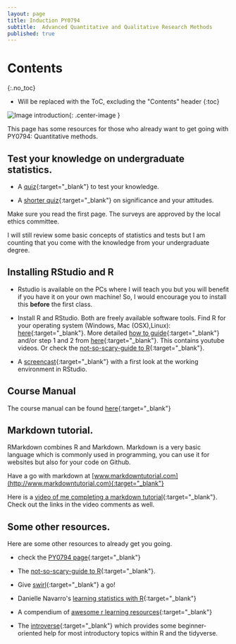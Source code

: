 ```yaml
---
layout: page
title: Induction PY0794
subtitle:  Advanced Quantitative and Qualitative Research Methods
published: true
---
```


# Contents
{:.no_toc}

* Will be replaced with the ToC, excluding the "Contents" header
{:toc}

![Image introduction](https://media.giphy.com/media/QQkyLVLAbQRKU/giphy.gif){: .center-image }


This page has some resources for those who already want to get going with PY0794: Quantitative methods.

## Test your knowledge on undergraduate statistics.

* A [quiz](https://nupsych.qualtrics.com/jfe/form/SV_9Ymy1PioUMKwnMp){:target="_blank"} to test your knowledge.

* A [shorter quiz](https://nupsych.qualtrics.com/jfe/form/SV_3kfiVCMbtipsnTn){:target="_blank"} on significance and your attitudes.

Make sure you read the first page. The surveys are approved by the local ethics committee.

I will still review some basic concepts of statistics and tests  but I am counting that you come with the knowledge from your undergraduate degree.

## Installing RStudio and R

* Rstudio is available on the PCs where I will teach you but you will benefit if you have it on your own machine!  So, I would encourage you to install this **before** the first class.

* Install R and RStudio. Both are freely available software tools. Find R for your operating system (Windows, Mac (OSX),Linux): [here](https://cran.r-project.org/){:target="_blank"}. More detailed [how to guide](https://rstudio-education.github.io/hopr/starting.html){:target="_blank"} and/or step 1 and 2 from [here](https://swirlstats.com/students.html){:target="_blank"}. This contains youtube videos. Or check the [not-so-scary-guide to R](https://the-not-so-scary-guide-to-r.com/guides.html){:target="_blank"}.

* A [screencast](https://youtu.be/rlhUid3REFE){:target="_blank"} with a first look at the working environment in RStudio.

## Course Manual

The course manual can be found [here](/outline_statistics_mres.course-11-9web){:target="_blank"}

## Markdown tutorial.

RMarkdown combines R and Markdown. Markdown is a very basic language which is commonly used in programming, you can use it for websites but also for your code on Github.

Have a go with markdown at [www.markdowntutorial.com](http://www.markdowntutorial.com){:target="_blank"}

Here is a [video of me completing a markdown tutorial](https://youtu.be/xuk8yGJJO40){:target="_blank"}. Check out the links in the video comments as well. 

## Some other resources.

Here are some other resources to already get you going.

* check the [PY0794 page](/PY0794){:target="_blank"}

* The [not-so-scary-guide to R](https://the-not-so-scary-guide-to-r.com/guides.html){:target="_blank"}.

* Give [swirl](https://swirlstats.com/){:target="_blank"} a go!

* Danielle Navarro's [learning statistics with R](https://learningstatisticswithr.com/book/){:target="_blank"}

* A compendium of [awesome r learning resources](https://github.com/iamericfletcher/awesome-r-learning-resources){:target="_blank"}

* The [introverse](https://sjspielman.github.io/introverse/){:target="_blank"} which provides some beginner-oriented help for most introductory topics within R and the tidyverse.